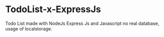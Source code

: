 # TodoList-x-ExpressJs
Todo List made with NodeJs Express Js and Javascript no real database, usage of localstorage.
